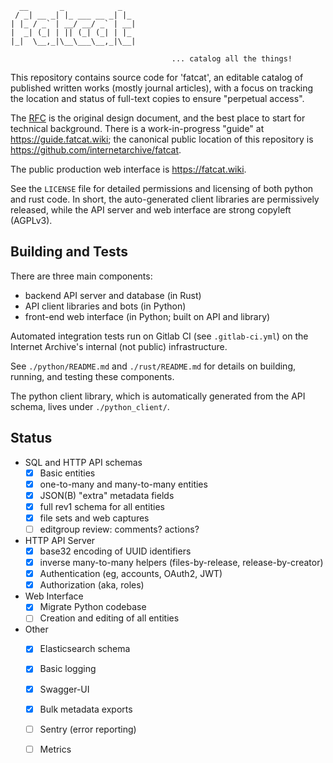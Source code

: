 
      __       _            _   
     / _| __ _| |_ ___ __ _| |_ 
    | |_ / _` | __/ __/ _` | __|
    |  _| (_| | || (_| (_| | |_ 
    |_|  \__,_|\__\___\__,_|\__|

                                        ... catalog all the things!


This repository contains source code for 'fatcat', an editable catalog of
published written works (mostly journal articles), with a focus on tracking
the location and status of full-text copies to ensure "perpetual access".

The [RFC](./fatcat-rfc.md) is the original design document, and the best place
to start for technical background. There is a work-in-progress "guide" at
<https://guide.fatcat.wiki>; the canonical public location of this repository
is <https://github.com/internetarchive/fatcat>.

The public production web interface is <https://fatcat.wiki>.

See the `LICENSE` file for detailed permissions and licensing of both python
and rust code. In short, the auto-generated client libraries are permissively
released, while the API server and web interface are strong copyleft (AGPLv3).

## Building and Tests

There are three main components:

- backend API server and database (in Rust)
- API client libraries and bots (in Python)
- front-end web interface (in Python; built on API and library)

Automated integration tests run on Gitlab CI (see `.gitlab-ci.yml`) on the
Internet Archive's internal (not public) infrastructure.

See `./python/README.md` and `./rust/README.md` for details on building,
running, and testing these components.

The python client library, which is automatically generated from the API
schema, lives under `./python_client/`.

## Status

- SQL and HTTP API schemas
    - [x] Basic entities
    - [x] one-to-many and many-to-many entities
    - [x] JSON(B) "extra" metadata fields
    - [x] full rev1 schema for all entities
    - [x] file sets and web captures
    - [ ] editgroup review: comments? actions?
- HTTP API Server
    - [x] base32 encoding of UUID identifiers
    - [x] inverse many-to-many helpers (files-by-release, release-by-creator)
    - [x] Authentication (eg, accounts, OAuth2, JWT)
    - [x] Authorization (aka, roles)
- Web Interface
    - [x] Migrate Python codebase
    - [ ] Creation and editing of all entities
- Other
    - [x] Elasticsearch schema
    - [x] Basic logging
    - [x] Swagger-UI 
    - [x] Bulk metadata exports
    - [ ] Sentry (error reporting)
    - [ ] Metrics

